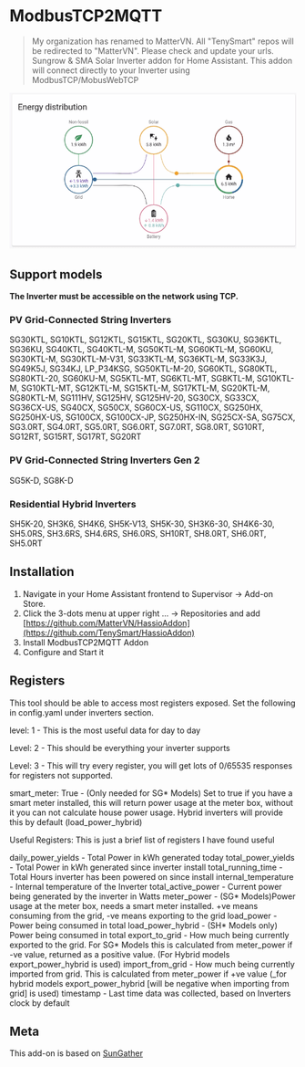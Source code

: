# ModbusTCP2MQTT
> My organization has renamed to MatterVN. All "TenySmart" repos will be redirected to "MatterVN".
> Please check and update your urls.
Sungrow &amp; SMA Solar Inverter addon for Home Assistant.
This addon will connect directly to your Inverter using ModbusTCP/MobusWebTCP

<img src="images/diagram.gif"/>

## Support models
**The Inverter must be accessible on the network using TCP.**

### PV Grid-Connected String Inverters
SG30KTL, SG10KTL, SG12KTL, SG15KTL, SG20KTL, SG30KU, SG36KTL, SG36KU, SG40KTL, SG40KTL-M, SG50KTL-M, SG60KTL-M, SG60KU, SG30KTL-M, SG30KTL-M-V31, SG33KTL-M, SG36KTL-M, SG33K3J, SG49K5J, SG34KJ, LP_P34KSG, SG50KTL-M-20, SG60KTL, SG80KTL, SG80KTL-20, SG60KU-M, SG5KTL-MT, SG6KTL-MT, SG8KTL-M, SG10KTL-M, SG10KTL-MT, SG12KTL-M, SG15KTL-M, SG17KTL-M, SG20KTL-M, SG80KTL-M, SG111HV, SG125HV, SG125HV-20, SG30CX, SG33CX, SG36CX-US, SG40CX, SG50CX, SG60CX-US, SG110CX, SG250HX, SG250HX-US, SG100CX, SG100CX-JP, SG250HX-IN, SG25CX-SA, SG75CX, SG3.0RT, SG4.0RT, SG5.0RT, SG6.0RT, SG7.0RT, SG8.0RT, SG10RT, SG12RT, SG15RT, SG17RT, SG20RT

### PV Grid-Connected String Inverters Gen 2
SG5K-D, SG8K-D

### Residential Hybrid Inverters
SH5K-20, SH3K6, SH4K6, SH5K-V13, SH5K-30, SH3K6-30, SH4K6-30, SH5.0RS, SH3.6RS, SH4.6RS, SH6.0RS, SH10RT, SH8.0RT, SH6.0RT, SH5.0RT


## Installation
1. Navigate in your Home Assistant frontend to Supervisor -> Add-on Store.
2. Click the 3-dots menu at upper right ... -> Repositories and add [https://github.com/MatterVN/HassioAddon](https://github.com/TenySmart/HassioAddon)
3. Install ModbusTCP2MQTT Addon
4. Configure and Start it

## Registers
This tool should be able to access most registers exposed. Set the following in config.yaml under inverters section.

level: 1 - This is the most useful data for day to day

Level: 2 - This should be everything your inverter supports

Level: 3 - This will try every register, you will get lots of 0/65535 responses for registers not supported.

smart_meter: True - (Only needed for SG* Models) Set to true if you have a smart meter installed, this will return power usage at the meter box, without it you can not calculate house power usage. Hybrid inverters will provide this by default (load_power_hybrid)

Useful Registers:
This is just a brief list of registers I have found useful

daily_power_yields - Total Power in kWh generated today
total_power_yields - Total Power in kWh generated since inverter install
total_running_time - Total Hours inverter has been powered on since install
internal_temperature - Internal temperature of the Inverter
total_active_power - Current power being generated by the inverter in Watts
meter_power - (SG* Models)Power usage at the meter box, needs a smart meter installed. +ve means consuming from the grid, -ve means exporting to the grid
load_power - Power being consumed in total
load_power_hybrid - (SH* Models only) Power being consumed in total
export_to_grid - How much being currently exported to the grid. For SG* Models this is calculated from meter_power if -ve value, returned as a positive value. (For Hybrid models export_power_hybrid is used)
import_from_grid - How much being currently imported from grid. This is calculated from meter_power if +ve value (_for hybrid models export_power_hybrid [will be negative when importing from grid] is used)
timestamp - Last time data was collected, based on Inverters clock by default

## Meta
  
This add-on is based on [SunGather](https://github.com/bohdan-s/SunGather)
